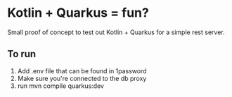 # Kotlin + Quarkus = fun?

Small proof of concept to test out Kotlin + Quarkus for a simple rest server.

## To run
1. Add .env file that can be found in 1password
2. Make sure you're connected to the db proxy
3. run mvn compile quarkus:dev
